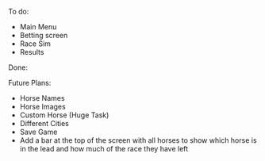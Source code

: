 To do:
- Main Menu
- Betting screen
- Race Sim
- Results

Done: 


Future Plans:
- Horse Names 
- Horse Images
- Custom Horse (Huge Task)
- Different Cities 
- Save Game
- Add a bar at the top of the screen with all horses to show which horse is in the lead and how much of the race they have left